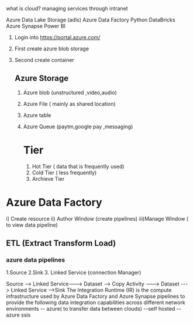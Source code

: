 what is cloud?
managing services through intranet 


Azure Data Lake Storage (adls)
Azure Data Factory
Python
DataBricks
Azure Synapse
Power BI

1) Login into https://portal.azure.com/
2) First create azure blob storage
3) Second create container

   ## Azure Storage
    1. Azure blob (unstructured ,video,audio)
    2. Azure File ( mainly as shared location)
    3. Azure table
    4. Azure Queue (paytm,google pay ,messaging)
  
       # Tier
       1. Hot Tier ( data that is frequently used)
       2. Cold Tier ( less frequently)
       3. Archieve Tier
       


# Azure Data Factory

i) Create resource 
ii) Author Window (create pipelines)
iii)Manage Window ( to view data pipeline)






## ETL (Extract Transform Load)

### azure data pipelines
  1.Source
  2.Sink
  3. Linked Service (connection Manager)

  Source --> Linked Service---> Dataset --> Copy Activity ---> Dataset ---> Linked Service -->Sink                                                                                           The Integration Runtime (IR) is the compute infrastructure used by Azure Data Factory and Azure Synapse pipelines to provide the following data integration capabilities across different network environments
  -- azure( to transfer data between clouds)
  --self hosted
  --azure ssis 
